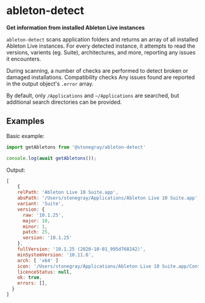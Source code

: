 # ableton-detect

**Get information from installed Ableton Live instances**

`ableton-detect` scans application folders and returns an array of all installed Ableton Live instances. For every detected instance, it attempts to read the versions, varients (eg. Suite), architectures, and more, reporting any issues it encounters.

During scanning, a number of checks are performed to detect broken or damaged installations. Compatibility checks Any issues found are reported in the output object's `.error` array. 

By default, only `/Applications` and `~/Applications` are searched, but additional search directories can be provided.

## Examples

Basic example:

```javascript
import getAbletons from '@stonegray/ableton-detect'

console.log(await getAbletons());
```

Output:

```javascript
[
    {
    relPath: 'Ableton Live 10 Suite.app',
    absPath: '/Users/stonegray/Applications/Ableton Live 10 Suite.app',
    variant: 'Suite',
    version: {
      raw: '10.1.25',
      major: 10,
      minor: 1,
      patch: 25,
      version: '10.1.25'
    },
    fullVersion: '10.1.25 (2020-10-01_995d768242)',
    minSystemVersion: '10.11.6',
    arch: [ 'x64' ]
    icon: '/Users/stonegray/Applications/Ableton Live 10 Suite.app/Contents/Resources/app.icns',
    licenceStatus: null,
    ok: true,
    errors: [],
  }
]
```

